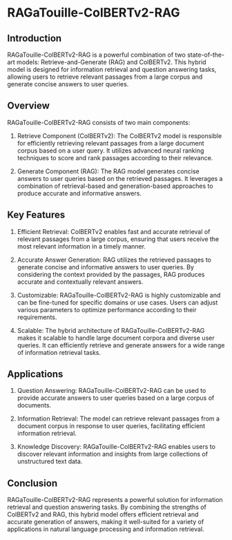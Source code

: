 # RAGaTouille-ColBERTv2-RAG

## Introduction

RAGaTouille-ColBERTv2-RAG is a powerful combination of two state-of-the-art models: Retrieve-and-Generate (RAG) and ColBERTv2. This hybrid model is designed for information retrieval and question answering tasks, allowing users to retrieve relevant passages from a large corpus and generate concise answers to user queries.

## Overview

RAGaTouille-ColBERTv2-RAG consists of two main components:

1) Retrieve Component (ColBERTv2): The ColBERTv2 model is responsible for efficiently retrieving relevant passages from a large document corpus based on a user query. It utilizes advanced neural ranking techniques to score and rank passages according to their relevance.

2) Generate Component (RAG): The RAG model generates concise answers to user queries based on the retrieved passages. It leverages a combination of retrieval-based and generation-based approaches to produce accurate and informative answers.

## Key Features

1) Efficient Retrieval: ColBERTv2 enables fast and accurate retrieval of relevant passages from a large corpus, ensuring that users receive the most relevant information in a timely manner.

2) Accurate Answer Generation: RAG utilizes the retrieved passages to generate concise and informative answers to user queries. By considering the context provided by the passages, RAG produces accurate and contextually relevant answers.

3) Customizable: RAGaTouille-ColBERTv2-RAG is highly customizable and can be fine-tuned for specific domains or use cases. Users can adjust various parameters to optimize performance according to their requirements.

4) Scalable: The hybrid architecture of RAGaTouille-ColBERTv2-RAG makes it scalable to handle large document corpora and diverse user queries. It can efficiently retrieve and generate answers for a wide range of information retrieval tasks.

## Applications

1) Question Answering: RAGaTouille-ColBERTv2-RAG can be used to provide accurate answers to user queries based on a large corpus of documents.

2) Information Retrieval: The model can retrieve relevant passages from a document corpus in response to user queries, facilitating efficient information retrieval.

3) Knowledge Discovery: RAGaTouille-ColBERTv2-RAG enables users to discover relevant information and insights from large collections of unstructured text data.

## Conclusion

RAGaTouille-ColBERTv2-RAG represents a powerful solution for information retrieval and question answering tasks. By combining the strengths of ColBERTv2 and RAG, this hybrid model offers efficient retrieval and accurate generation of answers, making it well-suited for a variety of applications in natural language processing and information retrieval.
